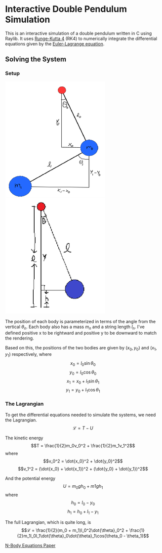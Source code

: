 # Interactive Double Pendulum Simulation

This is an interactive simulation of a double pendulum written in C using Raylib. It uses [Runge-Kutta 4](https://en.wikipedia.org/wiki/Runge%E2%80%93Kutta_methods) (RK4) to numerically integrate the differential equations given by the [Euler-Lagrange equation](https://en.wikipedia.org/wiki/Euler%E2%80%93Lagrange_equation).

## Solving the System

### Setup

![Double Pendulum Diagram](/Drawing.png) 
![Height Diagram](/Drawing2.png) 

The position of each body is parameterized in terms of the angle from the vertical $\theta_n$. Each body also has a mass $m_n$ and a string length $l_n$. I've defined positive x to be rightward and positive y to be downward to match the rendering.

Based on this, the positions of the two bodies are given by $(x_0, y_0)$ and $(x_1, y_1)$ respectively, where
$$x_0 = l_0\sin\theta_0$$
$$y_0 = l_0\cos\theta_0$$
$$x_1 = x_0 + l_1\sin\theta_1$$
$$y_1 = y_0 + l_1\cos\theta_1$$

### The Lagrangian

To get the differential equations needed to simulate the systems, we need the Lagrangian.
$$ℒ = T - U$$

The kinetic energy 
$$T = \frac{1}{2}m_0v_0^2 + \frac{1}{2}m_1v_1^2$$
where 
$$v_0^2 = \dot{x_0}^2 + \dot{y_0}^2$$ 
$$v_1^2 = (\dot{x_0} + \dot{x_1})^2 + (\dot{y_0} + \dot{y_1})^2$$

And the potential energy
$$U = m_0gh_0 + m1gh_1$$
where 
$$h_0 = l_0 - y_0$$ 
$$h_1 = h_0 + l_1 - y_1$$

The full Lagrangian, which is quite long, is
$$ℒ = \frac{1}{2}(m_0 + m_1)l_0^2\dot{\theta}_0^2 + \frac{1}{2}m_1l_0l_1\dot{\theta}_0\dot{\theta}_1\cos(\theta_0 - \theta_1)$$

[N-Body Equations Paper](https://arxiv.org/abs/1910.12610) 
